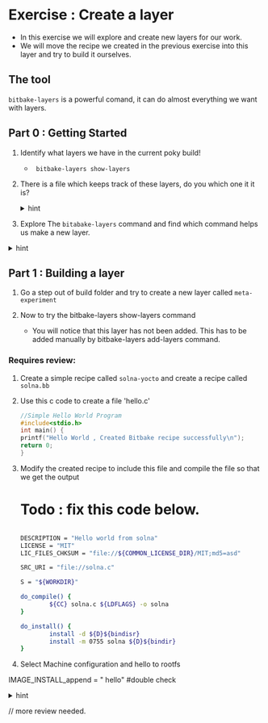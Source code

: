 # Exercise : Create a layer
* In this exercise we will explore and create new layers for our work.
* We will move the recipe we created in the previous exercise into this layer and try to build it ourselves.

## The tool
`bitbake-layers` is a powerful comand, it can do almost everything we want with layers.

## Part 0 : Getting Started
1. Identify what layers we have in the current poky build!
    - ` bitbake-layers show-layers`

1. There is a file which keeps track of these layers, do you which one it it is?

    <details>

    <summary>hint</summary>
    
    `bblayers.conf`

    </details>

1. Explore The `bitabake-layers` command and find which command helps us make a new layer.

<details>

<summary>hint</summary>
Its help documentation gives us an hint 

</details>

## Part 1 : Building a layer
1. Go a step out of build folder and try to create a new layer called `meta-experiment`


1. Now to try the bitbake-layers show-layers command

   - You will notice that this layer has not been added. This has to be added manually by bitbake-layers add-layers command.


### Requires review:
1. Create a simple recipe called `solna-yocto` and create a recipe called `solna.bb`

1. Use this c code to create a file 'hello.c'
    ```c
    //Simple Hello World Program 
    #include<stdio.h>
    int main() { 
    printf("Hello World , Created Bitbake recipe successfully\n"); 
    return 0;
    }

    ```

1. Modify the created recipe to include this file and compile the file so that we get the output

    # Todo : fix this code below.
    ```sh

    DESCRIPTION = "Hello world from solna"
    LICENSE = "MIT"
    LIC_FILES_CHKSUM = "file://${COMMON_LICENSE_DIR}/MIT;md5=asd"

    SRC_URI = "file://solna.c"

    S = "${WORKDIR}"

    do_compile() {
            ${CC} solna.c ${LDFLAGS} -o solna
    }

    do_install() {
            install -d ${D}${bindisr}
            install -m 0755 solna ${D}${bindir}
    }

    ```

1. Select Machine configuration and hello to rootfs

IMAGE_INSTALL_append = " hello" #double check


<details>

<summary>hint</summary>

`bitbake-layers create-layer ../meta-experiments`

</details>

// more review needed.